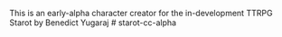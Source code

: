 This is an early-alpha character creator for the in-development TTRPG Starot by Benedict Yugaraj
#   s t a r o t - c c - a l p h a 
 
 
